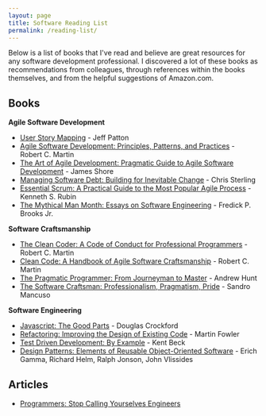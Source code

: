 ```yaml
---
layout: page
title: Software Reading List
permalink: /reading-list/
---
```


Below is a list of books that I've read and believe are great resources for any software development professional.  I discovered a lot of these books as recommendations from colleagues, through references within the books themselves, and from the helpful suggestions of Amazon.com.

## Books

**Agile Software Development**

- [User Story Mapping](http://jpattonassociates.com/user-story-mapping/) - Jeff Patton
- [Agile Software Development: Principles, Patterns, and Practices](https://www.amazon.com/Software-Development-Principles-Patterns-Practices/dp/0135974445) - Robert C. Martin
- [The Art of Agile Development: Pragmatic Guide to Agile Software Development](https://www.amazon.com/Art-Agile-Development-Pragmatic-Software/dp/0596527675) - James Shore
- [Managing Software Debt: Building for Inevitable Change](https://www.amazon.com/Managing-Software-Debt-Inevitable-Development/dp/0321948610) - Chris Sterling
- [Essential Scrum: A Practical Guide to the Most Popular Agile Process](https://www.amazon.com/Essential-Scrum-Practical-Addison-Wesley-Signature/dp/0137043295) - Kenneth S. Rubin
- [The Mythical Man Month: Essays on Software Engineering](https://www.amazon.com/Mythical-Man-Month-Software-Engineering-Anniversary/dp/0201835959) - Fredick P. Brooks Jr.

**Software Craftsmanship**

- [The Clean Coder: A Code of Conduct for Professional Programmers](https://www.amazon.com/Clean-Coder-Conduct-Professional-Programmers/dp/0137081073) - Robert C. Martin
- [Clean Code: A Handbook of Agile Software Craftsmanship](https://www.amazon.com/Clean-Code-Handbook-Software-Craftsmanship/dp/0132350882) - Robert C. Martin
- [The Pragmatic Programmer: From Journeyman to Master](https://www.amazon.com/Pragmatic-Programmer-Journeyman-Master/dp/020161622X) - Andrew Hunt
- [The Software Craftsman: Professionalism, Pragmatism, Pride](https://www.amazon.com/Software-Craftsman-Professionalism-Pragmatism-Robert/dp/0134052501/) - Sandro Mancuso

**Software Engineering**

- [Javascript: The Good Parts](https://www.amazon.com/JavaScript-Good-Parts-Douglas-Crockford/dp/0596517742) - Douglas Crockford
- [Refactoring: Improving the Design of Existing Code](https://www.amazon.com/Refactoring-Improving-Design-Existing-Code/dp/0201485672) - Martin Fowler
- [Test Driven Development: By Example](https://www.amazon.com/Test-Driven-Development-Kent-Beck/dp/0321146530) - Kent Beck
- [Design Patterns: Elements of Reusable Object-Oriented Software](https://www.amazon.com/Design-Patterns-Elements-Reusable-Object-Oriented/dp/0201633612) - Erich Gamma, Richard Helm, Ralph Jonson, John Vlissides

## Articles
- [Programmers: Stop Calling Yourselves Engineers](https://www.theatlantic.com/technology/archive/2015/11/programmers-should-not-call-themselves-engineers/414271/)
